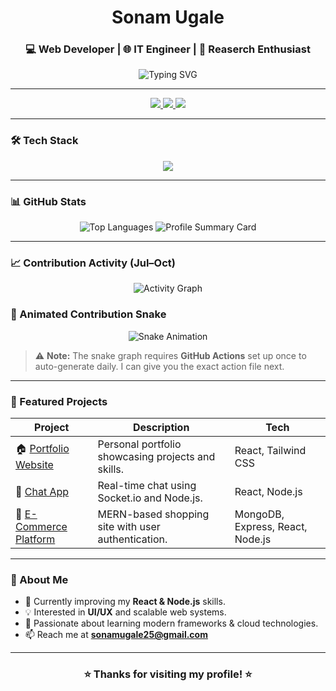<!-- ========================= Profile Header ========================= -->
<h1 align="center">Sonam Ugale </h1>
<h3 align="center">💻 Web Developer | 🌐 IT Engineer | 🚀 Reaserch Enthusiast</h3>

<p align="center">
  <img src="https://readme-typing-svg.herokuapp.com?font=Fira+Code&weight=600&size=22&pause=1000&color=00C8FF&center=true&vCenter=true&width=550&lines=Frontend+Developer+💡;MERN+Stack+Enthusiast+⚙️;Open+Source+Learner+📚;Building+Digital+Experiences+🌍" alt="Typing SVG" />
</p>

---

<!-- ========================= Connect Badges ========================= -->
<p align="center">
  <a href="https://linkedin.com/in/yourprofile">
    <img src="https://img.shields.io/badge/LinkedIn-Connect-blueviolet?style=for-the-badge&logo=linkedin&logoColor=white" />
  </a>
  <a href="mailto:youremail@example.com">
    <img src="https://img.shields.io/badge/Gmail-Contact-orange?style=for-the-badge&logo=gmail&logoColor=white" />
  </a>
  <a href="https://yourportfolio.com">
    <img src="https://img.shields.io/badge/Portfolio-Visit-success?style=for-the-badge&logo=firefox&logoColor=white" />
  </a>
</p>

---

<!-- ========================= Tech Stack ========================= -->
### 🛠️ Tech Stack
<p align="center">
  <img src="https://skillicons.dev/icons?i=html,css,js,react,redux,tailwind,nodejs,express,mongodb,mysql,git,github,vscode,canva,powerapps,powerautomate,sharepoint,figma" />
</p>

---

<!-- ========================= GitHub Cards ========================= -->
### 📊 GitHub Stats
<p align="center">
  <img src="https://github-readme-stats.vercel.app/api/top-langs/?username=SonamUgale&layout=compact&theme=tokyonight&hide_border=true&langs_count=8" alt="Top Languages" />
  <img src="https://github-profile-summary-cards.vercel.app/api/cards/profile-details?username=SonamUgale&theme=tokyonight" alt="Profile Summary Card"/>
</p>

---

<!-- ========================= Contribution Graph ========================= -->
### 📈 Contribution Activity (Jul–Oct)
<p align="center">
  <img src="https://github-readme-activity-graph.vercel.app/graph?username=SonamUgale&theme=react-dark&bg_color=0D1117&color=00C8FF&line=00C8FF&point=FFFFFF&custom_title=Contribution+Activity+(Jul+-+Oct+2025)" alt="Activity Graph" />
</p>

### 🐍 Animated Contribution Snake
<p align="center">
  <img src="https://raw.githubusercontent.com/SonamUgale/SonamUgale/output/github-contribution-grid-snake.svg" alt="Snake Animation" />
</p>

> ⚠️ **Note:** The snake graph requires **GitHub Actions** set up once to auto-generate daily. I can give you the exact action file next.

---

<!-- ========================= Featured Projects ========================= -->
### 🚀 Featured Projects
| Project | Description | Tech |
|----------|--------------|------|
| 🏠 [Portfolio Website](https://github.com/SonamUgale/portfolio) | Personal portfolio showcasing projects and skills. | React, Tailwind CSS |
| 💬 [Chat App](https://github.com/SonamUgale/chat-app) | Real-time chat using Socket.io and Node.js. | React, Node.js |
| 🛒 [E-Commerce Platform](https://github.com/SonamUgale/ecommerce-app) | MERN-based shopping site with user authentication. | MongoDB, Express, React, Node.js |

---

<!-- ========================= About Me ========================= -->
### 💬 About Me
- 🌱 Currently improving my **React & Node.js** skills.  
- 💡 Interested in **UI/UX** and scalable web systems.  
- 🧠 Passionate about learning modern frameworks & cloud technologies.  
- 📫 Reach me at **sonamugale25@gmail.com**  

---

<h3 align="center">⭐ Thanks for visiting my profile! ⭐</h3>
